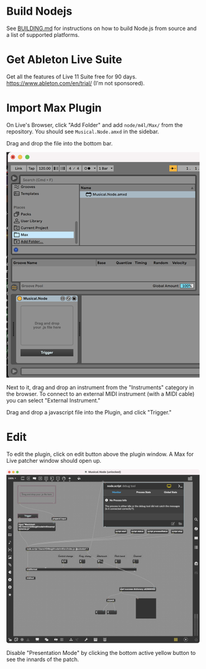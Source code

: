 # Build Nodejs
See [BUILDING.md](https://github.com/ronenlh/node/blob/musical-node-2/BUILDING.md "BUILDING.md") for instructions on how to build Node.js from source and a list of supported platforms.

# Get Ableton Live Suite
Get all the features of Live 11 Suite free for 90 days. https://www.ableton.com/en/trial/ (I'm not sponsored).

# Import Max Plugin
On Live's Browser, click "Add Folder" and add `node/m4l/Max/` from the repository. You should see `Musical.Node.amxd` in the sidebar.

Drag and drop the file into the bottom bar.

![Browser](assets/browser.png "Browser")

Next to it, drag and drop an instrument from the "Instruments" category in the browser. To connect to an external MIDI instrument (with a MIDI cable) you can select "External Instrument."

Drag and drop a javascript file into the Plugin, and click "Trigger."

# Edit

To edit the plugin, click on edit button above the plugin window. A Max for Live patcher window should open up.

![Browser](assets/patcher.png "Patcher")

Disable "Presentation Mode" by clicking the bottom active yellow button to see the innards of the patch.

